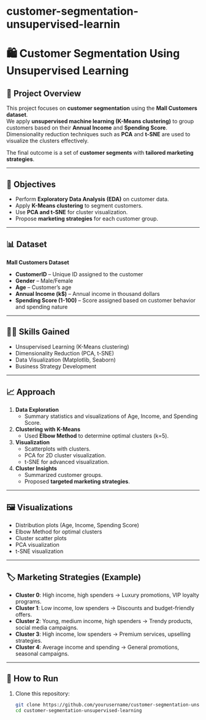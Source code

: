 # customer-segmentation-unsupervised-learnin
# 🛍️ Customer Segmentation Using Unsupervised Learning

## 📌 Project Overview
This project focuses on **customer segmentation** using the **Mall Customers dataset**.  
We apply **unsupervised machine learning (K-Means clustering)** to group customers based on their **Annual Income** and **Spending Score**.  
Dimensionality reduction techniques such as **PCA** and **t-SNE** are used to visualize the clusters effectively.  

The final outcome is a set of **customer segments** with **tailored marketing strategies**.

---

## 🎯 Objectives
- Perform **Exploratory Data Analysis (EDA)** on customer data.
- Apply **K-Means clustering** to segment customers.
- Use **PCA and t-SNE** for cluster visualization.
- Propose **marketing strategies** for each customer group.

---

## 📊 Dataset
**Mall Customers Dataset**  
- **CustomerID** – Unique ID assigned to the customer  
- **Gender** – Male/Female  
- **Age** – Customer’s age  
- **Annual Income (k$)** – Annual income in thousand dollars  
- **Spending Score (1-100)** – Score assigned based on customer behavior and spending nature  

---

## 🧑‍💻 Skills Gained
- Unsupervised Learning (K-Means clustering)  
- Dimensionality Reduction (PCA, t-SNE)  
- Data Visualization (Matplotlib, Seaborn)  
- Business Strategy Development  

---

## 📈 Approach
1. **Data Exploration**
   - Summary statistics and visualizations of Age, Income, and Spending Score.
2. **Clustering with K-Means**
   - Used **Elbow Method** to determine optimal clusters (k=5).
3. **Visualization**
   - Scatterplots with clusters.
   - PCA for 2D cluster visualization.
   - t-SNE for advanced visualization.
4. **Cluster Insights**
   - Summarized customer groups.
   - Proposed **targeted marketing strategies**.

---

## 🖼️ Visualizations
- Distribution plots (Age, Income, Spending Score)
- Elbow Method for optimal clusters
- Cluster scatter plots
- PCA visualization
- t-SNE visualization

---

## 🏷️ Marketing Strategies (Example)
- **Cluster 0**: High income, high spenders → Luxury promotions, VIP loyalty programs.  
- **Cluster 1**: Low income, low spenders → Discounts and budget-friendly offers.  
- **Cluster 2**: Young, medium income, high spenders → Trendy products, social media campaigns.  
- **Cluster 3**: High income, low spenders → Premium services, upselling strategies.  
- **Cluster 4**: Average income and spending → General promotions, seasonal campaigns.  

---

## 🚀 How to Run
1. Clone this repository:
   ```bash
   git clone https://github.com/yourusername/customer-segmentation-unsupervised-learning.git
   cd customer-segmentation-unsupervised-learning
